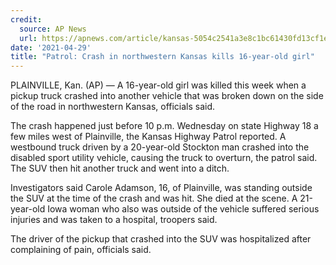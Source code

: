 ```yaml
---
credit:
  source: AP News
  url: https://apnews.com/article/kansas-5054c2541a3e8c1bc61430fd13cf1e3e
date: '2021-04-29'
title: "Patrol: Crash in northwestern Kansas kills 16-year-old girl"
---
```

PLAINVILLE, Kan. (AP) — A 16-year-old girl was killed this week when a pickup truck crashed into another vehicle that was broken down on the side of the road in northwestern Kansas, officials said.

The crash happened just before 10 p.m. Wednesday on state Highway 18 a few miles west of Plainville, the Kansas Highway Patrol reported. A westbound truck driven by a 20-year-old Stockton man crashed into the disabled sport utility vehicle, causing the truck to overturn, the patrol said. The SUV then hit another truck and went into a ditch.

Investigators said Carole Adamson, 16, of Plainville, was standing outside the SUV at the time of the crash and was hit. She died at the scene. A 21-year-old Iowa woman who also was outside of the vehicle suffered serious injuries and was taken to a hospital, troopers said.

The driver of the pickup that crashed into the SUV was hospitalized after complaining of pain, officials said.
